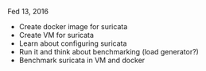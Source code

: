 Fed 13, 2016

 * Create docker image for suricata
 * Create VM for suricata
 * Learn about configuring suricata
 * Run it and think about benchmarking (load generator?)
 * Benchmark suricata in VM and docker
